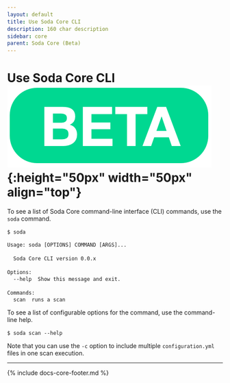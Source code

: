 ```yaml
---
layout: default
title: Use Soda Core CLI
description: 160 char description
sidebar: core
parent: Soda Core (Beta)
---
```


# Use Soda Core CLI ![beta](/assets/images/beta.png){:height="50px" width="50px" align="top"}

To see a list of Soda Core command-line interface (CLI) commands, use the `soda` command.


```shell
$ soda
```
```shell
Usage: soda [OPTIONS] COMMAND [ARGS]...

  Soda Core CLI version 0.0.x

Options:
  --help  Show this message and exit.

Commands:
  scan  runs a scan
```

To see a list of configurable options for the command, use the command-line help.

```shell
$ soda scan --help
```

Note that you can use the `-c` option to include multiple `configuration.yml` files in one scan execution.

---
{% include docs-core-footer.md %}
